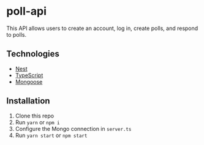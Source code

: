 # poll-api

This API allows users to create an account, log in, create polls, and respond to polls.

## Technologies

* [Nest](http://nestjs.com/)
* [TypeScript](http://www.typescriptlang.org/)
* [Mongoose](http://mongoosejs.com/)

## Installation

1. Clone this repo
2. Run `yarn` or `npm i`
3. Configure the Mongo connection in `server.ts`
3. Run `yarn start` or `npm start`
